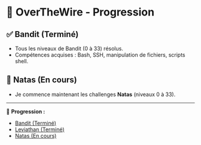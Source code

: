 # 🎯 OverTheWire - Progression

## ✅ Bandit (Terminé)
- Tous les niveaux de Bandit (0 à 33) résolus.
- Compétences acquises : Bash, SSH, manipulation de fichiers, scripts shell.


## 🔎 Natas (En cours)
- Je commence maintenant les challenges **Natas** (niveaux 0 à 33).

---

📌 **Progression :**  
- [Bandit (Terminé)](https://overthewire.org/wargames/bandit/)  
- [Leviathan (Terminé)](https://overthewire.org/wargames/leviathan/)
- [Natas (En cours)](https://overthewire.org/wargames/natas/)  